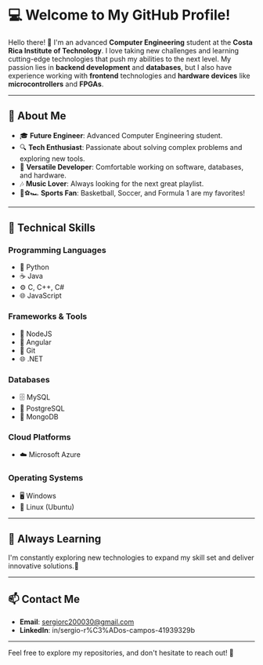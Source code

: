 # 💻 Welcome to My GitHub Profile!

Hello there! 👋 I'm an advanced **Computer Engineering** student at the **Costa Rica Institute of Technology**. I love taking new challenges and learning cutting-edge technologies that push my abilities to the next level. My passion lies in **backend development** and **databases**, but I also have experience working with **frontend** technologies and **hardware devices** like **microcontrollers** and **FPGAs**.

---

## 🌟 About Me

- 🎓 **Future Engineer**: Advanced Computer Engineering student.
- 🔍 **Tech Enthusiast**: Passionate about solving complex problems and exploring new tools.
- 🤖 **Versatile Developer**: Comfortable working on software, databases, and hardware.
- 🎶 **Music Lover**: Always looking for the next great playlist.
- 🏀⚽🏎️ **Sports Fan**: Basketball, Soccer, and Formula 1 are my favorites!

---

## 🔧 Technical Skills

### Programming Languages

- 🐍 Python
- ☕ Java
- ⚙️ C, C++, C#
- 🌐 JavaScript

### Frameworks & Tools

- 🚀 NodeJS
- 📐 Angular
- 🌳 Git
- 🌐 .NET

### Databases

- 🗄️ MySQL
- 🐘 PostgreSQL
- 🍃 MongoDB

### Cloud Platforms

- ☁️ Microsoft Azure

### Operating Systems

- 🖥️ Windows
- 🐧 Linux (Ubuntu)

---

## 🌱 Always Learning

I'm constantly exploring new technologies to expand my skill set and deliver innovative solutions.🤝

---

## 📫 Contact Me

- **Email**: sergiorc200030@gmail.com
- **LinkedIn**: in/sergio-r%C3%ADos-campos-41939329b

---

Feel free to explore my repositories, and don't hesitate to reach out! 🚀

